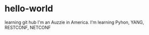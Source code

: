 # hello-world
learning git hub
I'm an Auzzie in America. 
I'm learning Pyhon, YANG, RESTCONF, NETCONF
